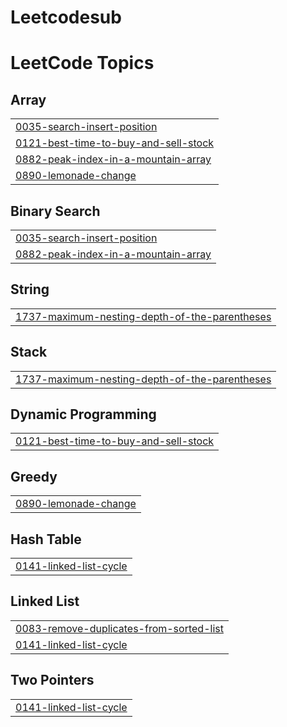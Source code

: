 # Leetcodesub
<!---LeetCode Topics Start-->
# LeetCode Topics
## Array
|  |
| ------- |
| [0035-search-insert-position](https://github.com/KratwishSagdeo/Leetcodesub/tree/master/0035-search-insert-position) |
| [0121-best-time-to-buy-and-sell-stock](https://github.com/KratwishSagdeo/Leetcodesub/tree/master/0121-best-time-to-buy-and-sell-stock) |
| [0882-peak-index-in-a-mountain-array](https://github.com/KratwishSagdeo/Leetcodesub/tree/master/0882-peak-index-in-a-mountain-array) |
| [0890-lemonade-change](https://github.com/KratwishSagdeo/Leetcodesub/tree/master/0890-lemonade-change) |
## Binary Search
|  |
| ------- |
| [0035-search-insert-position](https://github.com/KratwishSagdeo/Leetcodesub/tree/master/0035-search-insert-position) |
| [0882-peak-index-in-a-mountain-array](https://github.com/KratwishSagdeo/Leetcodesub/tree/master/0882-peak-index-in-a-mountain-array) |
## String
|  |
| ------- |
| [1737-maximum-nesting-depth-of-the-parentheses](https://github.com/KratwishSagdeo/Leetcodesub/tree/master/1737-maximum-nesting-depth-of-the-parentheses) |
## Stack
|  |
| ------- |
| [1737-maximum-nesting-depth-of-the-parentheses](https://github.com/KratwishSagdeo/Leetcodesub/tree/master/1737-maximum-nesting-depth-of-the-parentheses) |
## Dynamic Programming
|  |
| ------- |
| [0121-best-time-to-buy-and-sell-stock](https://github.com/KratwishSagdeo/Leetcodesub/tree/master/0121-best-time-to-buy-and-sell-stock) |
## Greedy
|  |
| ------- |
| [0890-lemonade-change](https://github.com/KratwishSagdeo/Leetcodesub/tree/master/0890-lemonade-change) |
## Hash Table
|  |
| ------- |
| [0141-linked-list-cycle](https://github.com/KratwishSagdeo/Leetcodesub/tree/master/0141-linked-list-cycle) |
## Linked List
|  |
| ------- |
| [0083-remove-duplicates-from-sorted-list](https://github.com/KratwishSagdeo/Leetcodesub/tree/master/0083-remove-duplicates-from-sorted-list) |
| [0141-linked-list-cycle](https://github.com/KratwishSagdeo/Leetcodesub/tree/master/0141-linked-list-cycle) |
## Two Pointers
|  |
| ------- |
| [0141-linked-list-cycle](https://github.com/KratwishSagdeo/Leetcodesub/tree/master/0141-linked-list-cycle) |
<!---LeetCode Topics End-->